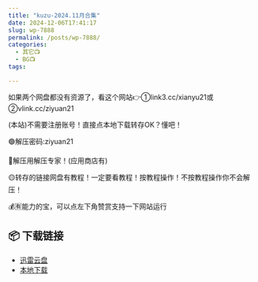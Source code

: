 ```yaml
---
title: "kuzu-2024.11月合集"
date: 2024-12-06T17:41:17
slug: wp-7888
permalink: /posts/wp-7888/
categories:
  - 其它📺
  - BG📺
tags:

---
```


如果两个网盘都没有资源了，看这个网站👉①link3.cc/xianyu21或②vlink.cc/ziyuan21

(本站)不需要注册账号！直接点本地下载转存OK？懂吧！

🟢解压密码:ziyuan21

🔵解压用解压专家！(应用商店有)

🟡转存的链接网盘有教程！一定要看教程！按教程操作！不按教程操作你不会解压！

💰🈶能力的宝，可以点左下角赞赏支持一下网站运行

## 📦 下载链接
- [迅雷云盘](https://blziyuan21.com/pay-download/7888?key=48935a14d4&down_id=0)
- [本地下载](https://blziyuan21.com/pay-download/7888?key=48935a14d4&down_id=1)

